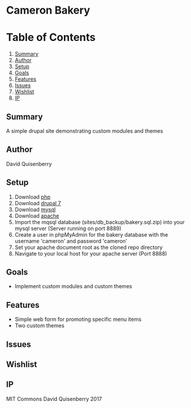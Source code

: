 # Cameron Bakery

# Table of Contents
1. [Summary](#summary)
2. [Author](#author)
3. [Setup](#setup)
4. [Goals](#goals)
5. [Features](#features)
6. [Issues](#issues)
7. [Wishlist](#wishlist)
8. [IP](#ip)

## Summary

A simple drupal site demonstrating custom modules and themes

## Author

David Quisenberry

## Setup

1. Download [php](https://secure.php.net/)
2. Download [drupal 7](https://www.drupal.org/download)
3. Download [mysql](https://www.mysql.com/)
4. Download [apache](https://httpd.apache.org/)
5. Import the mqsql database (sites/db_backup/bakery.sql.zip) into your mysql server (Server running on port 8889)
6. Create a user in phpMyAdmin for the bakery database with the username 'cameron' and password 'cameron'
7. Set your apache document root as the cloned repo directory
8. Navigate to your local host for your apache server (Port 8888)

## Goals

- Implement custom modules and custom themes

## Features

- Simple web form for promoting specific menu items
- Two custom themes

## Issues

## Wishlist

## IP

MIT Commons
David Quisenberry 2017

